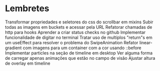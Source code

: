 # Lembretes

Transformar propriedades e seletores do css do scrollbar em mixins
Subir todas as imagens em buckets e acessar pela URL
Refatorar chamadas de http para hooks
Aprender a criar status checks no github
Implementar funcionalidade de digitar no terminal
Tratar uso de multíplos "return"s em um useEffect para resolver o problema do SwipeAnimation
Refator linear-gradient com imagens para um container com a cor usando ::before
Implementar particles na seção de timeline em desktop
Ver alguma forma de carregar apenas animações que estão no campo de visão
Ajustar altura de overlay em timeline
